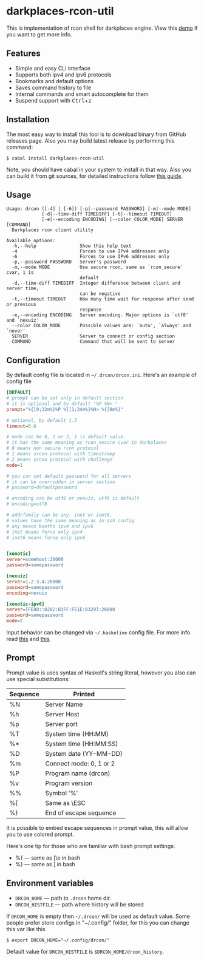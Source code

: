 # darkplaces-rcon-util

This is implementation of rcon shell for darkplaces engine.
View this [demo] if you want to get more info.

## Features

* Simple and easy CLI interface
* Supports both ipv4 and ipv6 protocols
* Bookmarks and default options
* Saves command history to file
* Internal commands and smart autocomplete for them
* Suspend support with <kbd>Ctrl</kbd>+<kbd>z</kdb>

## Installation

The most easy way to install this tool is to download
binary from GitHub releases page. Also you may build latest
release by performing this command:

    $ cabal install darkplaces-rcon-util

Note, you should have cabal in your system to install in that way.
Also you can build it from git sources, for detailed instructions
follow [this guide][git build].

## Usage

    Usage: drcon ([-4] | [-6]) [-p|--password PASSWORD] [-m|--mode MODE]
                 [-d|--time-diff TIMEDIFF] [-t|--timeout TIMEOUT]
                 [-e|--encoding ENCODING] [--color COLOR_MODE] SERVER [COMMAND]
      Darkplaces rcon client utility

    Available options:
      -h,--help                Show this help text
      -4                       Forces to use IPv4 addresses only
      -6                       Forces to use IPv6 addresses only
      -p,--password PASSWORD   Server's password
      -m,--mode MODE           Use secure rcon, same as `rcon_secure' cvar, 1 is
                               default
      -d,--time-diff TIMEDIFF  Integer difference between client and server time,
                               can be negative
      -t,--timeout TIMEOUT     How many time wait for response after send or previous
                               response
      -e,--encoding ENCODING   Server encoding. Major options is `utf8' and `nexuiz'
      --color COLOR_MODE       Possible values are: `auto', `always' and `never'
      SERVER                   Server to connect or config section
      COMMAND                  Command that will be sent to server


## Configuration

By default config file is located in `~/.drcon/drcon.ini`.
Here's an example of config file

```ini
[DEFAULT]
# prompt can be set only in default section
# it is optional and by default "%P %N> "
prompt="%{[0;32m%}%P %{[1;34m%}%N> %{[0m%}"

# optional, by default 1.5
timeout=0.6

# mode can be 0, 1 or 2, 1 is default value.
# it has the same meaning as rcon_secure cvar in darkplaces
# 0 means non secure rcon protocol
# 1 means srcon protocol with timestramp
# 2 means srcon protocol with challenge
mode=1

# you can set default password for all servers
# it can be overridden in server section
# password=defaultpassword

# encoding can be utf8 or nexuiz, utf8 is default
# encoding=utf8

# addrfamily can be any, inet or inet6,
# values have the same meaning as in ssh_config
# any means booths ipv4 and ipv6
# inet means force only ipv4
# inet6 means force only ipv6


[xonotic]
server=somehost:26000
password=somepassword

[nexuiz]
server=1.2.3.4:26000
password=somepassword
encoding=nexuiz

[xonotic-ipv6]
server=[FE80::0202:B3FF:FE1E:8329]:26000
password=somepassword
mode=2
```
Input behavior can be changed via `~/.haskeline` config file. For more info
read [this][haskeline config] and [this][haskeline bind].

## Prompt

Prompt value is uses syntax of Haskell's string literal, however you also
can use special substitutions:

| Sequence | Printed                 |
| -------- | ----------------------- |
| %N       | Server Name             |
| %h       | Server Host             |
| %p       | Server port             |
| %T       | System time (HH:MM)     |
| %*       | System time (HH:MM:SS)  |
| %D       | System date (YY-MM-DD)  |
| %m       | Connect mode: 0, 1 or 2 |
| %P       | Program name (drcon)    |
| %v       | Program version         |
| %%       | Symbol '%'              |
| %{       | Same as \ESC            |
| %}       | End of escape sequence  |

It is possible to embed escape sequences in prompt value, this will allow you
to use colored prompt.

Here's one tip for those who are familiar with bash prompt settings:

* %{  &mdash; same as \[\e in bash
* %}  &mdash; same as \] in bash

## Environment variables

* `DRCON_HOME` &mdash; path to `.drcon` home dir.
* `DRCON_HISTFILE` &mdash; path where history will be stored

If `DRCON_HOME` is empty then `~/.drcon/` will be used as default value.
Some people prefer store configs in "~/.config/" folder, for this you can
change this var like this

    $ export DRCON_HOME="~/.config/drcon/"

Default value for `DRCON_HISTFILE` is `$DRCON_HOME/drcon_history`.


[demo]: https://asciinema.org/a/20146
[git build]:  ../README.md#building-from-source
[haskeline config]: http://trac.haskell.org/haskeline/wiki/UserPrefs
[haskeline bind]: http://trac.haskell.org/haskeline/wiki/CustomKeyBindings
[string literal]: http://book.realworldhaskell.org/read/characters-strings-and-escaping-rules.html#escapes.escape
